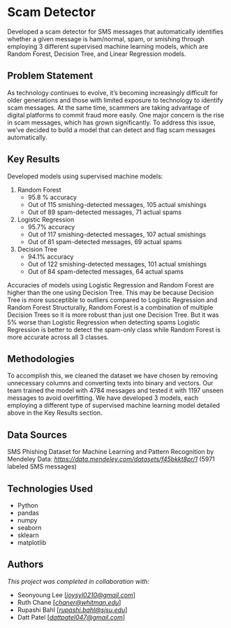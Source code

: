 # Scam Detector

Developed a scam detector for SMS messages that automatically identifies whether a given message is ham/normal, spam, or smishing through employing 3 different supervised machine learning models, which are Random Forest, Decision Tree, and Linear Regression models.

## Problem Statement <!--- do not change this line -->

As technology continues to evolve, it’s becoming increasingly difficult for older generations and those with limited exposure to technology to identify scam messages. At the same time, scammers are taking advantage of digital platforms to commit fraud more easily. One major concern is the rise in scam messages, which has grown significantly. To address this issue, we’ve decided to build a model that can detect and flag scam messages automatically.

## Key Results <!--- do not change this line -->

Developed models using supervised machine models:
1. Random Forest
   - 95.8 % accuracy
   - Out of 115 smishing-detected messages, 105 actual smishings
   - Out of 89 spam-detected messages, 71 actual spams
2. Logistic Regression
   - 95.7% accuracy
   - Out of 117 smishing-detected messages, 107 actual smishings
   - Out of 81 spam-detected messages, 69 actual spams
4. Decision Tree
   - 94.1% accuracy
   - Out of 122 smishing-detected messages, 101 actual smishings
   - Out of 84 spam-detected messages, 64 actual spams

Accuracies of models using Logistic Regression and Random Forest are higher than the one using Decision Tree. 
This may be because Decision Tree is more susceptible to outliers compared to Logistic Regression and Random Forest
Structurally, Random Forest is a combination of multiple Decision Trees so it is more robust than just one Decision Tree. 
But it was 5% worse than Logistic Regression when detecting spams
Logistic Regression is better to detect the spam-only class while Random Forest is more accurate across all 3 classes.

## Methodologies <!--- do not change this line -->

To accomplish this, we cleaned the dataset we have chosen by removing unnecessary columns and converting texts into binary and vectors.
Our team trained the model with 4784 messages and tested it with 1197 unseen messages to avoid overfitting. We have developed 3 models, 
each employing a different type of supervised machine learning model detailed above in the Key Results section.


## Data Sources <!--- do not change this line -->

SMS Phishing Dataset for Machine Learning and Pattern Recognition by Mendeley Data: *https://data.mendeley.com/datasets/f45bkkt8pr/1* 
(5971 labeled SMS messages)

## Technologies Used <!--- do not change this line -->

- Python
- pandas
- numpy
- seaborn
- sklearn
- matplotlib


## Authors <!--- do not change this line -->

*This project was completed in collaboration with:*
- Seonyoung Lee [*joysyl0210@gmail.com*]
- Ruth Chane [*chaner@whitman.edu*]
- Rupashi Bahl [*rupashi.bahl@sjsu.edu*]
- Datt Patel [*dattpatel047@gmail.com*]
